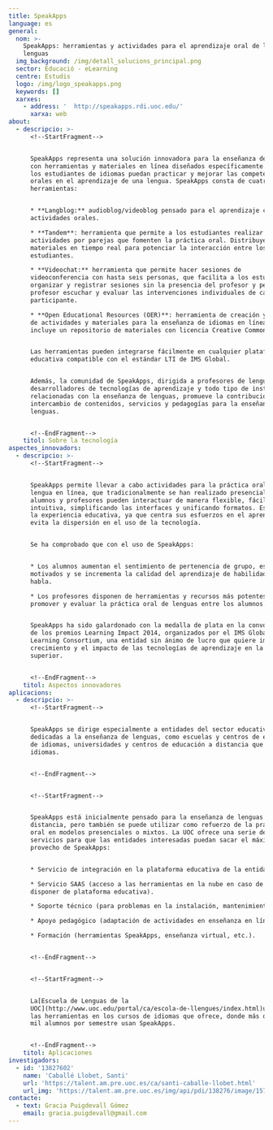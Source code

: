 ```yaml
---
title: SpeakApps
language: es
general:
  nom: >-
    SpeakApps: herramientas y actividades para el aprendizaje oral de las
    lenguas
  img_background: /img/detall_solucions_principal.png
  sector: Educació - eLearning
  centre: Estudis
  logo: /img/logo_speakapps.png
  keywords: []
  xarxes:
    - address: '  http://speakapps.rdi.uoc.edu/'
      xarxa: web
about:
  - descripcio: >-
      <!--StartFragment-->


      SpeakApps representa una solución innovadora para la enseñanza de idiomas
      con herramientas y materiales en línea diseñados específicamente para que
      los estudiantes de idiomas puedan practicar y mejorar las competencias
      orales en el aprendizaje de una lengua. SpeakApps consta de cuatro
      herramientas:


      * **Langblog:** audioblog/videoblog pensado para el aprendizaje con
      actividades orales.

      * **Tandem**: herramienta que permite a los estudiantes realizar
      actividades por parejas que fomenten la práctica oral. Distribuye
      materiales en tiempo real para potenciar la interacción entre los
      estudiantes.

      * **Videochat:** herramienta que permite hacer sesiones de
      videoconferencia con hasta seis personas, que facilita a los estudiantes
      organizar y registrar sesiones sin la presencia del profesor y permite al
      profesor escuchar y evaluar las intervenciones individuales de cada
      participante.

      * **Open Educational Resources (OER)**: herramienta de creación y edición
      de actividades y materiales para la enseñanza de idiomas en línea que
      incluye un repositorio de materiales con licencia Creative Commons.


      Las herramientas pueden integrarse fácilmente en cualquier plataforma
      educativa compatible con el estándar LTI de IMS Global.


      Además, la comunidad de SpeakApps, dirigida a profesores de lenguas,
      desarrolladores de tecnologías de aprendizaje y todo tipo de instituciones
      relacionadas con la enseñanza de lenguas, promueve la contribución y el
      intercambio de contenidos, servicios y pedagogías para la enseñanza de
      lenguas.


      <!--EndFragment-->
    titol: Sobre la tecnología
aspectes_innovadors:
  - descripcio: >-
      <!--StartFragment-->


      SpeakApps permite llevar a cabo actividades para la práctica oral de una
      lengua en línea, que tradicionalmente se han realizado presencialmente:
      alumnos y profesores pueden interactuar de manera flexible, fácil e
      intuitiva, simplificando las interfaces y unificando formatos. Esto mejora
      la experiencia educativa, ya que centra sus esfuerzos en el aprendizaje y
      evita la dispersión en el uso de la tecnología.


      Se ha comprobado que con el uso de SpeakApps:


      * Los alumnos aumentan el sentimiento de pertenencia de grupo, están más
      motivados y se incrementa la calidad del aprendizaje de habilidades del
      habla.

      * Los profesores disponen de herramientas y recursos más potentes para
      promover y evaluar la práctica oral de lenguas entre los alumnos.


      SpeakApps ha sido galardonado con la medalla de plata en la convocatoria
      de los premios Learning Impact 2014, organizados por el IMS Global
      Learning Consortium, una entidad sin ánimo de lucro que quiere impulsar el
      crecimiento y el impacto de las tecnologías de aprendizaje en la enseñanza
      superior.


      <!--EndFragment-->
    titol: Aspectos innovadores
aplicacions:
  - descripcio: >-
      <!--StartFragment-->


      SpeakApps se dirige especialmente a entidades del sector educativo
      dedicadas a la enseñanza de lenguas, como escuelas y centros de enseñanza
      de idiomas, universidades y centros de educación a distancia que imparten
      idiomas.


      <!--EndFragment-->


      <!--StartFragment-->


      SpeakApps está inicialmente pensado para la enseñanza de lenguas a
      distancia, pero también se puede utilizar como refuerzo de la práctica
      oral en modelos presenciales o mixtos. La UOC ofrece una serie de
      servicios para que las entidades interesadas puedan sacar el máximo
      provecho de SpeakApps:


      * Servicio de integración en la plataforma educativa de la entidad.

      * Servicio SAAS (acceso a las herramientas en la nube en caso de no
      disponer de plataforma educativa).

      * Soporte técnico (para problemas en la instalación, mantenimiento, etc.).

      * Apoyo pedagógico (adaptación de actividades en enseñanza en línea).

      * Formación (herramientas SpeakApps, enseñanza virtual, etc.).


      <!--EndFragment-->


      <!--StartFragment-->


      La[Escuela de Lenguas de la
      UOC](http://www.uoc.edu/portal/ca/escola-de-llengues/index.html)utiliza
      las herramientas en los cursos de idiomas que ofrece, donde más de ocho
      mil alumnos por semestre usan SpeakApps.


      <!--EndFragment-->
    titol: Aplicaciones
investigadors:
  - id: '13827602'
    name: 'Caballé Llobet, Santi'
    url: 'https://talent.am.pre.uoc.es/ca/santi-caballe-llobet.html'
    url_img: 'https://talent.am.pre.uoc.es/img/api/pdi/138276/image/1572253930175'
contacte:
  - text: Gracia Puigdevall Gómez
    email: gracia.puigdevall@gmail.com
---
```

